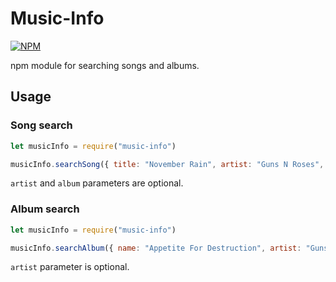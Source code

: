 # Music-Info

[![NPM](https://nodei.co/npm/music-info.png)](https://npmjs.org/package/music-info)

npm module for searching songs and albums.

## Usage

### Song search
```js
let musicInfo = require("music-info")

musicInfo.searchSong({ title: "November Rain", artist: "Guns N Roses", album: "Use Your Illusion I" }).then(console.log)
```
``artist`` and ``album`` parameters are optional.

### Album search
```js
let musicInfo = require("music-info")

musicInfo.searchAlbum({ name: "Appetite For Destruction", artist: "Guns N Roses" }).then(console.log)
```
``artist`` parameter is optional.
